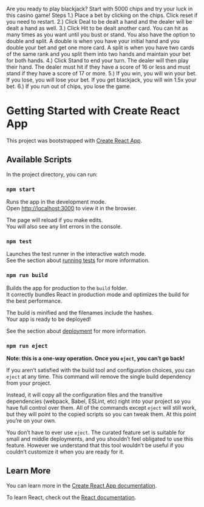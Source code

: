 Are you ready to play blackjack?
Start with 5000 chips and try your luck in this casino game!
Steps
1.) Place a bet by clicking on the chips. Click reset if you need to restart.
2.) Click Deal to be dealt a hand and the dealer will be dealt a hand as well.
3.) Click Hit to be dealt another card. You can hit as many times as you want until you bust or stand. You also have the option to double and split. A double is when you have your initial hand and you double your bet and get one more card. A split is when you have two cards of the same rank and you split them into two hands and maintain your bet for both hands.
4.) Click Stand to end your turn. The dealer will then play their hand. The dealer must hit if they have a score of 16 or less and must stand if they have a score of 17 or more.
5.) If you win, you will win your bet. If you lose, you will lose your bet. If you get blackjack, you will win 1.5x your bet.
6.) If you run out of chips, you lose the game.


# Getting Started with Create React App

This project was bootstrapped with [Create React App](https://github.com/facebook/create-react-app).

## Available Scripts

In the project directory, you can run:

### `npm start`

Runs the app in the development mode.\
Open [http://localhost:3000](http://localhost:3000) to view it in the browser.

The page will reload if you make edits.\
You will also see any lint errors in the console.

### `npm test`

Launches the test runner in the interactive watch mode.\
See the section about [running tests](https://facebook.github.io/create-react-app/docs/running-tests) for more information.

### `npm run build`

Builds the app for production to the `build` folder.\
It correctly bundles React in production mode and optimizes the build for the best performance.

The build is minified and the filenames include the hashes.\
Your app is ready to be deployed!

See the section about [deployment](https://facebook.github.io/create-react-app/docs/deployment) for more information.

### `npm run eject`

**Note: this is a one-way operation. Once you `eject`, you can’t go back!**

If you aren’t satisfied with the build tool and configuration choices, you can `eject` at any time. This command will remove the single build dependency from your project.

Instead, it will copy all the configuration files and the transitive dependencies (webpack, Babel, ESLint, etc) right into your project so you have full control over them. All of the commands except `eject` will still work, but they will point to the copied scripts so you can tweak them. At this point you’re on your own.

You don’t have to ever use `eject`. The curated feature set is suitable for small and middle deployments, and you shouldn’t feel obligated to use this feature. However we understand that this tool wouldn’t be useful if you couldn’t customize it when you are ready for it.

## Learn More

You can learn more in the [Create React App documentation](https://facebook.github.io/create-react-app/docs/getting-started).

To learn React, check out the [React documentation](https://reactjs.org/).
